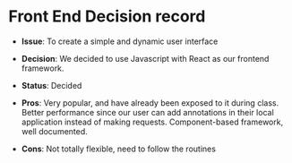 # Front End Decision record

* **Issue**: To create a simple and dynamic user interface

* **Decision**: We decided to use Javascript with React as our frontend framework.

* **Status**: Decided

* **Pros**: Very popular, and have already been exposed to it during class. Better performance since our user can add annotations in their local application instead of making requests. Component-based framework, well documented.

* **Cons**: Not totally flexible, need to follow the routines